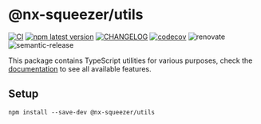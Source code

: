 # @nx-squeezer/utils <!-- omit in toc -->

[![CI](https://github.com/nx-squeezer/squeezer/actions/workflows/ci.yml/badge.svg)](https://github.com/nx-squeezer/squeezer/actions/workflows/ci.yml) [![npm latest version](https://img.shields.io/npm/v/@nx-squeezer/utils/latest.svg)](https://www.npmjs.com/package/@nx-squeezer/utils) [![CHANGELOG](https://img.shields.io/badge/CHANGELOG--orange.svg)](https://github.com/nx-squeezer/squeezer/blob/main/packages/utils/CHANGELOG.md) [![codecov](https://codecov.io/gh/nx-squeezer/squeezer/branch/main/graph/badge.svg)](https://codecov.io/gh/nx-squeezer/squeezer) ![renovate](https://img.shields.io/badge/maintaied%20with-renovate-blue?logo=renovatebot) ![semantic-release](https://img.shields.io/badge/%20%20%F0%9F%93%A6%F0%9F%9A%80-semantic--release-e10079.svg)

This package contains TypeScript utilities for various purposes, check the [documentation](https://nx-squeezer.github.io/squeezer/packages/devkit) to see all available features.

## Setup <!-- omit in toc -->

```shell
npm install --save-dev @nx-squeezer/utils
```
